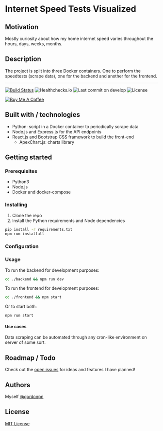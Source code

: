# Internet Speed Tests Visualized

## Motivation

Mostly curiosity about how my home internet speed varies throughout the hours, days, weeks, months.

## Description

The project is split into three Docker containers. One to perform the speedtests (scrape data), one for the backend and another for the frontend.

---
[![Build Status](https://drone.gordon-pn.com/api/badges/gordonpn/internet-speedtests-visualized/status.svg)](https://drone.gordon-pn.com/gordonpn/internet-speedtests-visualized)
![Healthchecks.io](https://healthchecks.io/badge/b37af876-e3fd-4dbd-9f62-b59fbd16fcf1/uryOUBpi.svg)
![Last commit on develop](https://badgen.net/github/last-commit/gordonpn/internet-speedtests-visualized/develop)
![License](https://badgen.net/github/license/gordonpn/internet-speedtests-visualized)

[![Buy Me A Coffee](https://www.buymeacoffee.com/assets/img/custom_images/orange_img.png)](https://www.buymeacoffee.com/gordonpn)

## Built with / technologies

- Python: script in a Docker container to periodically scrape data
- Node.js and Express.js for the API endpoints
- React.js and Bootstrap CSS framework to build the front-end
  - ApexChart.js: charts library

## Getting started

### Prerequisites

- Python3
- Node.js
- Docker and docker-compose

### Installing

1. Clone the repo
2. Install the Python requirements and Node dependencies

````sh
pip install -r requirements.txt
npm run installall
````

### Configuration

### Usage

To run the backend for development purposes:

```sh
cd ./backend && npm run dev
```

To run the frontend for development purposes:

```sh
cd ./frontend && npm start
```

Or to start both:

````sh
npm run start
````

#### Use cases

Data scraping can be automated through any cron-like environment on server of some sort.

## Roadmap / Todo

Check out the [open issues](https://github.com/gordonpn/isp-speed-expectation-vs-reality/issues?q=is%3Aissue+is%3Aopen+sort%3Aupdated-desc) for ideas and features I have planned!

## Authors

Myself [@gordonpn](https://github.com/gordonpn)

## License

[MIT License](./LICENSE)
